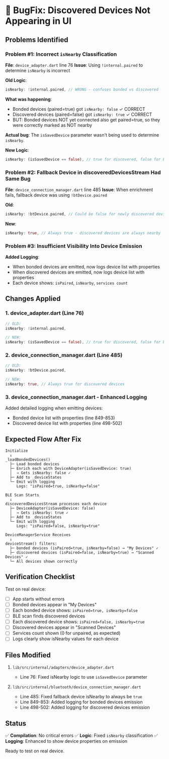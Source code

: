 # 🐛 BugFix: Discovered Devices Not Appearing in UI

## Problems Identified

### Problem #1: Incorrect `isNearby` Classification
**File**: `device_adapter.dart` line 76
**Issue**: Using `!internal.paired` to determine `isNearby` is incorrect

**Old Logic**:
```dart
isNearby: !internal.paired, // WRONG - confuses bonded vs discovered
```

**What was happening**:
- Bonded devices (paired=true) got `isNearby: false` ✓ CORRECT
- Discovered devices (paired=false) got `isNearby: true` ✓ CORRECT
- BUT: Bonded devices NOT yet connected also get paired=true, so they were correctly marked as NOT nearby

**Actual bug**: The `isSavedDevice` parameter wasn't being used to determine `isNearby`.

**New Logic**:
```dart
isNearby: (isSavedDevice == false), // true for discovered, false for bonded
```

### Problem #2: Fallback Device in discoveredDevicesStream Had Same Bug
**File**: `device_connection_manager.dart` line 485
**Issue**: When enrichment fails, fallback device was using `!btDevice.paired`

**Old**:
```dart
isNearby: !btDevice.paired, // Could be false for newly discovered devices
```

**New**:
```dart
isNearby: true, // Always true - discovered devices are always nearby
```

### Problem #3: Insufficient Visibility Into Device Emission
**Added Logging**:
- When bonded devices are emitted, now logs device list with properties
- When discovered devices are emitted, now logs device list with properties
- Each device shows: `isPaired`, `isNearby`, `services count`

## Changes Applied

### 1. device_adapter.dart (Line 76)
```dart
// OLD:
isNearby: !internal.paired,

// NEW:
isNearby: (isSavedDevice == false), // true for discovered, false for bonded
```

### 2. device_connection_manager.dart (Line 485)
```dart
// OLD:
isNearby: !btDevice.paired,

// NEW:
isNearby: true, // Always true for discovered devices
```

### 3. device_connection_manager.dart - Enhanced Logging
Added detailed logging when emitting devices:
- Bonded device list with properties (line 849-853)
- Discovered device list with properties (line 498-502)

## Expected Flow After Fix

```
Initialize
  ↓
_loadBondedDevices()
  ├─ Load bonded devices
  ├─ Enrich each with DeviceAdapter(isSavedDevice: true)
  │  → Gets isNearby: false ✓
  ├─ Add to _deviceStates
  └─ Emit with logging
     Logs: "isPaired=true, isNearby=false"

BLE Scan Starts
  ↓
discoveredDevicesStream processes each device
  ├─ DeviceAdapter(isSavedDevice: false)
  │  → Gets isNearby: true ✓
  ├─ Add to _deviceStates
  └─ Emit with logging
     Logs: "isPaired=false, isNearby=true"

DeviceManagerService Receives
  ↓
deviceStream() filters:
  ├─ bonded devices (isPaired=true, isNearby=false) → "My Devices" ✓
  ├─ discovered devices (isPaired=false, isNearby=true) → "Scanned Devices" ✓
  └─ All devices shown correctly
```

## Verification Checklist

Test on real device:

- [ ] App starts without errors
- [ ] Bonded devices appear in "My Devices"
- [ ] Each bonded device shows: `isPaired=true, isNearby=false`
- [ ] BLE scan finds discovered devices
- [ ] Each discovered device shows: `isPaired=false, isNearby=true`
- [ ] Discovered devices appear in "Scanned Devices"
- [ ] Services count shown (0 for unpaired, as expected)
- [ ] Logs clearly show isNearby values for each device

## Files Modified

1. `lib/src/internal/adapters/device_adapter.dart`
   - Line 76: Fixed isNearby logic to use `isSavedDevice` parameter

2. `lib/src/internal/bluetooth/device_connection_manager.dart`
   - Line 485: Fixed fallback device isNearby to always be `true`
   - Line 849-853: Added logging for bonded devices emission
   - Line 498-502: Added logging for discovered devices emission

## Status

✅ **Compilation**: No critical errors
✅ **Logic**: Fixed `isNearby` classification
✅ **Logging**: Enhanced to show device properties on emission

Ready to test on real device.
